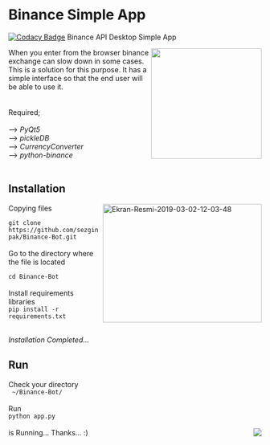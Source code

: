 # Binance Simple App
[![Codacy Badge](https://api.codacy.com/project/badge/Grade/5b0ca323976d4d3ebe485685138dbaf0)](https://www.codacy.com/app/sezginpaksoy/Binance-Bot?utm_source=github.com&amp;utm_medium=referral&amp;utm_content=sezginpak/Binance-Bot&amp;utm_campaign=Badge_Grade)
Binance API Desktop Simple App

<img src="https://blockexplorer.com/news/wp-content/uploads/2017/11/binance-cryptocurrency-exchange-logo.png" align="right"
width="220" height="220"></img>
When you enter from the browser binance exchange can slow down in some cases. This is a solution for this purpose.
It has a simple interface so that the end user will be able to use it.
<br>
<br>
<br>
Required;
<br></br>
--> <em>PyQt5</em><br>
--> <em>pickleDB</em><br>
--> <em>CurrencyConverter</em><br>
--> <em>python-binance</em><br></br>

<h2>Installation</h2>
<a href="https://ibb.co/vXxBd5X"><img src="https://i.ibb.co/nPs012P/Ekran-Resmi-2019-03-02-12-03-48.png" alt="Ekran-Resmi-2019-03-02-12-03-48" border="0" align="right" height="236" width="316"></a>
Copying files<br>

`git clone https://github.com/sezginpak/Binance-Bot.git`<br><br>Go to the directory where the file is located<br>

<code>cd Binance-Bot</code><br><br>Install requirements libraries<br>
<code>pip install -r requirements.txt</code><br><br>

<em>Installation Completed...</em>

<h2>Run</h2>

Check your directory<br>
<code> ~/Binance-Bot/</code><br><br>
Run<br>
<code>python app.py</code><br><br>
is Running...<img src=https://forthebadge.com/images/badges/made-with-python.svg align=right><img>
Thanks... :)
